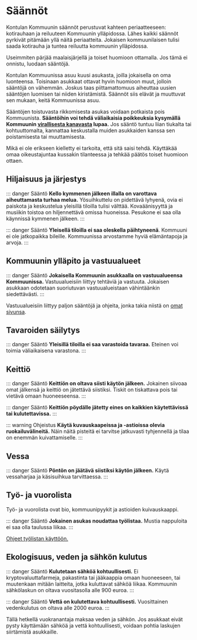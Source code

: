 # Säännöt

Kontulan Kommuunin säännöt perustuvat kahteen periaatteeseen: kotirauhaan ja reiluuteen Kommuunin ylläpidossa. Lähes kaikki säännöt pyrkivät pitämään yllä näitä periaatteita. Jokaisen kommuunilaisen tulisi saada kotirauha ja tuntea reiluutta kommuunin ylläpidossa.

Useimmiten pärjää maalaisjärjellä ja toiset huomioon ottamalla. Jos tämä ei onnistu, luodaan sääntöjä.

Kontulan Kommuunissa asuu kuusi asukasta, joilla jokaisella on oma luonteensa. Toisinaan asukkaat ottavat hyvin huomioon muut, jolloin sääntöjä on vähemmän. Joskus taas piittamattomuus aiheuttaa uusien sääntöjen luomisen tai niiden kiristämistä. Säännöt siis elävät ja muuttuvat sen mukaan, keitä Kommuunissa asuu.

Sääntöjen toistuvasta rikkomisesta asukas voidaan potkaista pois Kommuunista. **Sääntöihin voi tehdä väliaikaisia poikkeuksia kysymällä Kommuunin [virallisesta kanavasta](../saannot/viestinta.md) lupaa.** Jos sääntö tuntuu liian tiukalta tai kohtuuttomalta, kannattaa keskustalla muiden asukkaiden kanssa sen poistamisesta tai muuttamisesta.

Mikä ei ole erikseen kielletty ei tarkoita, että sitä saisi tehdä. Käyttäkää omaa oikeustajuntaa kussakin tilanteessa ja tehkää päätös toiset huomioon ottaen.

## Hiljaisuus ja järjestys

::: danger Sääntö
**Kello kymmenen jälkeen illalla on varottava aiheuttamasta turhaa melua.** Yösuihkuttelu on pidettävä lyhyenä, ovia ei paiskota ja keskustelua yleisillä tiloilla tulisi välttää. Kovaäänisyyttä ja musiikin toistoa on hiljennettävä omissa huoneissa. Pesukone ei saa olla käynnissä kymmenen jälkeen.
:::

::: danger Sääntö
**Yleisellä tiloilla ei saa oleskella päihtyneenä**. Kommuuni ei ole jatkopaikka bileille. Kommuunissa arvostamme hyviä elämäntapoja ja arvoja.
:::

## Kommuunin ylläpito ja vastuualueet

::: danger Sääntö
**Jokaisella Kommuunin asukkaalla on vastuualueensa Kommuunissa.** Vastuualueisiin liittyy tehtäviä ja vastuuta. Jokaisen asukkaan odotetaan suoriutuvan vastuualueistaan vähintäänkin siedettävästi.
:::

Vastuualueisiin liittyy paljon sääntöjä ja ohjeita, jonka takia niistä on [omat sivunsa](vastuualueet.md).

## Tavaroiden säilytys

::: danger Sääntö
**Yleisillä tiloilla ei saa varastoida tavaraa.** Eteinen voi toimia väliaikaisena varastona.
:::

## Keittiö

::: danger Sääntö
**Keittiön on oltava siisti käytön jälkeen.** Jokainen siivoaa omat jälkensä ja keittiö on jätettävä siistiksi. Tiskit on tiskattava pois tai vietävä omaan huoneeseensa.
:::

::: danger Sääntö
**Keittiön pöydälle jätetty eines on kaikkien käytettävissä tai kulutettavissa.** 
:::

::: warning Ohjeistus
**Käytä kuvauskaapeissa ja -astioissa olevia ruokailuvälineitä.** Näin näitä pisteitä ei tarvitse jatkuvasti tyhjennellä ja tilaa on enemmän kuivattamiselle.
:::

## Vessa

::: danger Sääntö
**Pöntön on jäätävä siistiksi käytön jälkeen.** Käytä vessaharjaa ja käsisuihkua tarvittaessa.
:::

## Työ- ja vuorolista

Työ- ja vuorolista ovat bio, kommuunipyykit ja astioiden kuivauskaappi.

::: danger Sääntö
**Jokainen asukas noudattaa työlistaa.** Mustia nappuloita ei saa olla taulussa liikaa.
:::

[Ohjeet työlistan käyttöön.](../ohjeet/vuorot.md)

## Ekologisuus, veden ja sähkön kulutus

::: danger Sääntö
**Kulutetaan sähköä kohtuullisesti.** Ei kryptovaluuttafarmeja, pakastinta tai jääkaappia omaan huoneeseen, tai muutenkaan mitään laitteita, jotka kuluttavat sähköä liikaa. Kommuunin sähkölaskun on oltava vuositasolla alle 900 euroa.
:::

::: danger Sääntö
**Vettä on kulutettava kohtuullisesti.** Vuosittainen vedenkulutus on oltava alle 2000 euroa.
:::

Tällä hetkellä vuokranantaja maksaa veden ja sähkön. Jos asukkaat eivät pysty käyttämään sähköä ja vettä kohtuullisesti, voidaan pohtia laskujen siirtämistä asukkaille.
